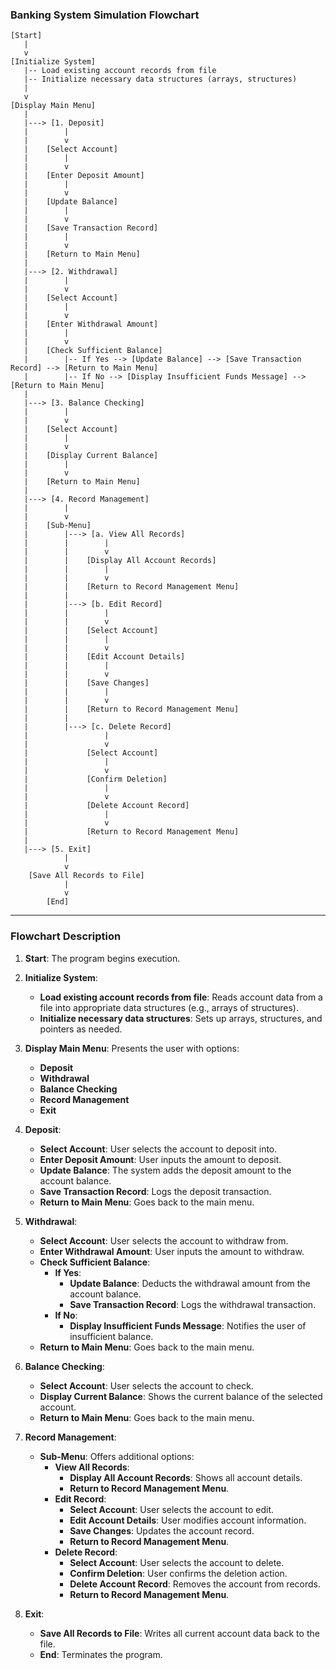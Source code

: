 ### **Banking System Simulation Flowchart**

```
[Start]
   |
   v
[Initialize System]
   |-- Load existing account records from file
   |-- Initialize necessary data structures (arrays, structures)
   |
   v
[Display Main Menu]
   |
   |---> [1. Deposit]
   |        |
   |        v
   |    [Select Account]
   |        |
   |        v
   |    [Enter Deposit Amount]
   |        |
   |        v
   |    [Update Balance]
   |        |
   |        v
   |    [Save Transaction Record]
   |        |
   |        v
   |    [Return to Main Menu]
   |
   |---> [2. Withdrawal]
   |        |
   |        v
   |    [Select Account]
   |        |
   |        v
   |    [Enter Withdrawal Amount]
   |        |
   |        v
   |    [Check Sufficient Balance]
   |        |-- If Yes --> [Update Balance] --> [Save Transaction Record] --> [Return to Main Menu]
   |        |-- If No --> [Display Insufficient Funds Message] --> [Return to Main Menu]
   |
   |---> [3. Balance Checking]
   |        |
   |        v
   |    [Select Account]
   |        |
   |        v
   |    [Display Current Balance]
   |        |
   |        v
   |    [Return to Main Menu]
   |
   |---> [4. Record Management]
   |        |
   |        v
   |    [Sub-Menu]
   |        |---> [a. View All Records]
   |        |        |
   |        |        v
   |        |    [Display All Account Records]
   |        |        |
   |        |        v
   |        |    [Return to Record Management Menu]
   |        |
   |        |---> [b. Edit Record]
   |        |        |
   |        |        v
   |        |    [Select Account]
   |        |        |
   |        |        v
   |        |    [Edit Account Details]
   |        |        |
   |        |        v
   |        |    [Save Changes]
   |        |        |
   |        |        v
   |        |    [Return to Record Management Menu]
   |        |
   |        |---> [c. Delete Record]
   |                 |
   |                 v
   |             [Select Account]
   |                 |
   |                 v
   |             [Confirm Deletion]
   |                 |
   |                 v
   |             [Delete Account Record]
   |                 |
   |                 v
   |             [Return to Record Management Menu]
   |
   |---> [5. Exit]
            |
            v
    [Save All Records to File]
            |
            v
        [End]
```

---

### **Flowchart Description**

1. **Start**: The program begins execution.

2. **Initialize System**:
   - **Load existing account records from file**: Reads account data from a file into appropriate data structures (e.g., arrays of structures).
   - **Initialize necessary data structures**: Sets up arrays, structures, and pointers as needed.

3. **Display Main Menu**: Presents the user with options:
   - **Deposit**
   - **Withdrawal**
   - **Balance Checking**
   - **Record Management**
   - **Exit**

4. **Deposit**:
   - **Select Account**: User selects the account to deposit into.
   - **Enter Deposit Amount**: User inputs the amount to deposit.
   - **Update Balance**: The system adds the deposit amount to the account balance.
   - **Save Transaction Record**: Logs the deposit transaction.
   - **Return to Main Menu**: Goes back to the main menu.

5. **Withdrawal**:
   - **Select Account**: User selects the account to withdraw from.
   - **Enter Withdrawal Amount**: User inputs the amount to withdraw.
   - **Check Sufficient Balance**:
     - **If Yes**:
       - **Update Balance**: Deducts the withdrawal amount from the account balance.
       - **Save Transaction Record**: Logs the withdrawal transaction.
     - **If No**:
       - **Display Insufficient Funds Message**: Notifies the user of insufficient balance.
   - **Return to Main Menu**: Goes back to the main menu.

6. **Balance Checking**:
   - **Select Account**: User selects the account to check.
   - **Display Current Balance**: Shows the current balance of the selected account.
   - **Return to Main Menu**: Goes back to the main menu.

7. **Record Management**:
   - **Sub-Menu**: Offers additional options:
     - **View All Records**:
       - **Display All Account Records**: Shows all account details.
       - **Return to Record Management Menu**.
     - **Edit Record**:
       - **Select Account**: User selects the account to edit.
       - **Edit Account Details**: User modifies account information.
       - **Save Changes**: Updates the account record.
       - **Return to Record Management Menu**.
     - **Delete Record**:
       - **Select Account**: User selects the account to delete.
       - **Confirm Deletion**: User confirms the deletion action.
       - **Delete Account Record**: Removes the account from records.
       - **Return to Record Management Menu**.

8. **Exit**:
   - **Save All Records to File**: Writes all current account data back to the file.
   - **End**: Terminates the program.
